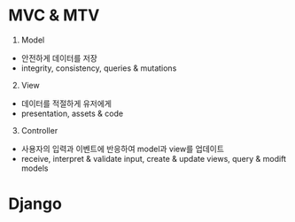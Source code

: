 
# MVC & MTV
 1. Model
   * 안전하게 데이터를 저장
   * integrity, consistency, queries & mutations
 2. View
   * 데이터를 적절하게 유저에게 
   * presentation, assets & code
 3. Controller
   * 사용자의 입력과 이벤트에 반응하여 model과 view를 업데이트
   * receive, interpret & validate input, create & update views, query & modift models
 
# Django 
 
 
     
